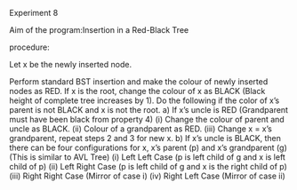Experiment 8

Aim of the program:Insertion in a Red-Black Tree


procedure:

Let x be the newly inserted node.

Perform standard BST insertion and make the colour of newly inserted nodes as RED.
If x is the root, change the colour of x as BLACK (Black height of complete tree increases by 1).
Do the following if the color of x’s parent is not BLACK and x is not the root. 
a) If x’s uncle is RED (Grandparent must have been black from property 4) 
(i) Change the colour of parent and uncle as BLACK. 
(ii) Colour of a grandparent as RED. 
(iii) Change x = x’s grandparent, repeat steps 2 and 3 for new x. 
b) If x’s uncle is BLACK, then there can be four configurations for x, x’s parent (p) and x’s grandparent (g) (This is similar to AVL Tree) 
(i) Left Left Case (p is left child of g and x is left child of p) 
(ii) Left Right Case (p is left child of g and x is the right child of p) 
(iii) Right Right Case (Mirror of case i) 
(iv) Right Left Case (Mirror of case ii)
